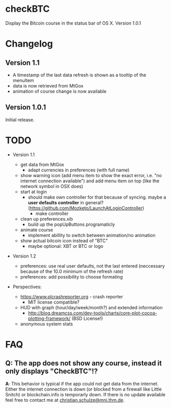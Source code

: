 checkBTC
========

Display the Bitcoin course in the status bar of OS X. Version 1.0.1

Changelog
=========
Version 1.1
-----------
* A timestamp of the last data refresh is shown as a tooltip of the menuItem
* data is now retrieved from MtGox
* animation of course change is now available


Version 1.0.1
--------------
Initial release.

TODO
====
* Version 1.1
	* get data from MtGox
		* adapt currencies in preferences (with full name)
	* show warning icon (add menu item to show the exact error, i.e. "no internet connection available") and add menu item on top (like the network symbol in OSX does)
	* start at login
		* should make own controller for that because of syncing. maybe a **user defaults controller** in general? (https://github.com/Mozketo/LaunchAtLoginController)
			* make controller
	* clean up preferences.xib
		* build up the popUpButtons programaticly
	* animate course
		* implement abillity to switch between animation/no animation
	* show actual bitcoin icon instead of "BTC"
		* maybe optional: XBT or BTC or logo

* Version 1.2
	* preferences: use real user defaults, not the last entered (neccessary because of the 10.0 minimum of the refresh rate)
	* preferences: add possibility to choose formating

* Perspectives:
	* https://www.plcrashreporter.org - crash reporter
		* MIT license compatible?
	* HUD with graph (hour/day/week/month?) and extended information
		* http://blog.dreamcss.com/dev-tools/charts/core-plot-cocoa-plotting-framework/ (BSD License!)
	* anonymous system stats

FAQ
===

Q: The app does not show any course, instead it only displays "CheckBTC"!?
---------------------------------------------------------------------------
**A**: This behavior is typical if the app could not get data from the internet. Either the internet connection is down (or blocked from a firewall like Little Snitch) or blockchain.info is temporarly down. If there is no update available feel free to contact me at <christian.schulze@mni.thm.de>.

